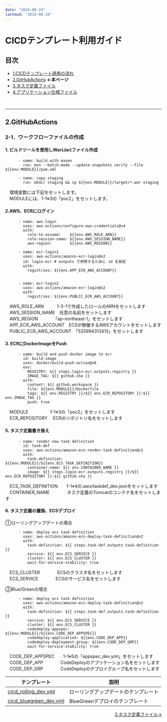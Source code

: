 ```yaml
---
date: "2024-08-24"
lastmod: "2024-08-24"
---
```


# CICDテンプレート利用ガイド
## 目次
- [1.CICDテンプレート適用の流れ](/fluentbit/#1テンプレート適用の流れ)　
- [2.GitHubActions](/cicd/actions) **←本ページ**
- [3.タスク定義ファイル](/cicd/taskdef)
- [4.アプリケーション仕様ファイル](/cicd/appspec)
<br>

---

## 2.GitHubActions
### 2-1．ワークフローファイルの作成  


#### 1. ビルドツールを使用しWar(Jar)ファイル作成  

```build war
      - name: build with maven
        run: mvn --batch-mode --update-snapshots verify --file ${{env.MODULE}}/pom.xml

      - name: copy staging
        run: mkdir staging && cp ${{env.MODULE}}/target/*.war staging
```     
　環境変数には下記をセットします。  
　MODULEには、1-1※3の「poc2」をセットします。


#### 2.AWS、ECRにログイン  

```login
      - name: aws-login
        uses: aws-actions/configure-aws-credentials@v4
        with:
          role-to-assume:    ${{env.AWS_ROLE_ARN}}
          role-session-name: ${{env.AWS_SESSION_NAME}}
          aws-region:        ${{env.AWS_REGION}}

      - name: ecr-login1
        uses: aws-actions/amazon-ecr-login@v2
        id: login-ecr # outputs で参照するために id を設定
        with:
          registries: ${{env.APP_ECR_AWS_ACCOUNT}}


      - name: ecr-login2
        uses: aws-actions/amazon-ecr-login@v2
        with:
          registries: ${{env.PUBLIC_ECR_AWS_ACCOUNT}}
```     
　AWS_ROLE_ARN　　　1-3-1で作成したロールのARNをセットします  
　AWS_SESSION_NAME　任意の名前をセットします  
　AWS_REGION　　　　「ap-northeast-1」をセットします  
　APP_ECR_AWS_ACCOUNT　ECSが稼働するAWSアカウントをセットします  
　PUBLIC_ECR_AWS_ACCOUNT　「533994313413」をセットします  


#### 3. ECRにDockerImageをPush  
```ecr
      - name: build and push docker image to ecr
        id: build-image
        uses: docker/build-push-action@v6
        env:
          REGISTRY: ${{ steps.login-ecr.outputs.registry }}
          IMAGE_TAG: ${{ github.sha }}
        with:
          context: ${{ github.workspace }}
          file: ${{env.MODULE}}/Dockerfile
          tags: ${{ env.REGISTRY }}/${{ env.ECR_REPOSITORY }}:${{ env.IMAGE_TAG }}
          push: true
```     
　MODULE　　　　　1-1※3の「poc2」をセットします  
　ECR_REPOSITORY 　ECRのリポジトリ名をセットします  


#### 5. タスク定義書き換え  
```taskdef
      - name: render new task definition
        id: task-def
        uses: aws-actions/amazon-ecs-render-task-definition@v1
        with:
          task-definition: ${{env.MODULE}}/${{env.ECS_TASK_DEFINITION}}
          container-name: ${{ env.CONTAINER_NAME }}
          image: ${{ steps.login-ecr.outputs.registry }}/${{ env.ECR_REPOSITORY }}:${{ github.sha }}
```     
　ECS_TASK_DEFINITION　　1-1※4の.aws/taskdef_dev.jsonをセットします  
　CONTAINER_NAME　　　　タスク定義のTomcatのコンテナ名をセットします  


#### 6. タスク定義の置換、ECSデプロイ  
①ローリングアップデートの場合
```deploy1
      - name: deploy ecs task definition
        uses: aws-actions/amazon-ecs-deploy-task-definition@v2
        with:
          task-definition: ${{ steps.task-def.outputs.task-definition }}
          service: ${{ env.ECS_SERVICE }}
          cluster: ${{ env.ECS_CLUSTER }}
          wait-for-service-stability: true
```
　ECS_CLUSTER　　　　ECSのクラスタ名をセットします  
　ECS_SERVICE　　　　ECSのサービス名をセットします

➁Blue/Greenの場合
```deploy2
      - name: deploy ecs task definition
        uses: aws-actions/amazon-ecs-deploy-task-definition@v2
        with:
          task-definition: ${{ steps.task-def.outputs.task-definition }}
          service: ${{ env.ECS_SERVICE }}
          cluster: ${{ env.ECS_CLUSTER }}
          codedeploy-appspec: ${{env.MODULE}}/${{env.CODE_DEP_APPSPEC}}
          codedeploy-application: ${{env.CODE_DEP_APP}}
          codedeploy-deployment-group: ${{env.CODE_DEP_GRP}}
          wait-for-service-stability: true

```
　CODE_DEP_APPSPEC　　1-1※5の「appspec_dev.yml」をセットします  
　CODE_DEP_APP　　　　CodeDeployのアプリケーション名をセットします  
　CODE_DEP_GRP　　　　CodeDeployのデプロイグループ名をセットします
<br>

| テンプレート | 説明 | 
| ------ | ------ |
| [cicd_rolling_dev.yml](/files/cicd_rolling_dev.yml) | ローリングアップデートのテンプレート | 
| [cicd_bluegreen_dev.yml](/files/cicd_bluegreen_dev.yml) | BlueGreenデプロイのテンプレート |  


<!--
<p style="margin-top: 20em"></p>  
-->
<div style="display: flex; justify-content: space-between;">
  <div style="text-align: center;">
  </div>
  <div style="text-align: center;">
　　<a href="./taskdef">3.タスク定義ファイル→</a>
  </div>
</div>

